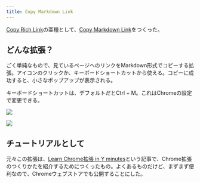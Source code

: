 ```yaml
---
title: Copy Markdown Link
---
```

[Copy Rich Link](https://chrome.google.com/webstore/detail/copy-rich-link/hikiamlgpdcabppakpmemaofmkgknpea)の亜種として、[Copy Markdown Link](https://chrome.google.com/webstore/detail/copy-markdown-link/gkceaaphhbeanfciglgpffnncfpipjpa)をつくった。

どんな拡張？
------

ごく単純なもので、見ているページへのリンクをMarkdown形式でコピーする拡張。アイコンのクリックか、キーボードショートカットから使える。コピーに成功すると、小さなポップアップが表示される。

キーボードショートカットは、デフォルトだとCtrl + M。これはChromeの設定で変更できる。

![](https://lh5.googleusercontent.com/fo224YESZ8sv_279PBmMJVpvKF1kXf_uPnrSm5uOo6PF_V91C9bnjKh56UzuK-gEsKA9A_4WvhAOPFvbSKziyYZOxS6gU54m7oqwKQGOeKsirze2XZU3sjsHA74hvAnfL_OYTnJt_4nZscfbT_8YlA)

![](https://lh5.googleusercontent.com/ogxiem5Bin86_eQw6Xehg1sT7c8xCjV0S32g0w1nlLUX8Ehok0F2Un-eEGNy8LgOMna4LPkY6qG5SZRBKNvMJlGOz8YaVhxqoYPWxFEgkrtpwUNFhyrgaUyXuo9pgcQQas6nszqwM7SEurw9YZcH_w)

チュートリアルとして
----------

元々この拡張は、[Learn Chrome拡張 in Y minutes](https://r7kamura.com/articles/2022-05-18-learn-chrome-extention-in-y-minutes)という記事で、Chrome拡張のつくりかたを紹介するためにつくったもの。よくあるものだけど、まずまず便利なので、Chromeウェブストアでも公開することにした。

